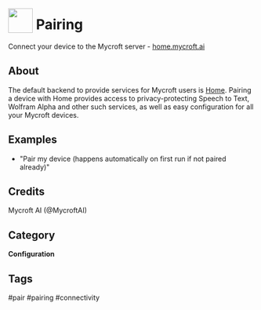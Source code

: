 # <img src='https://rawgithub.com/FortAwesome/Font-Awesome/master/advanced-options/raw-svg/solid/handshake.svg ' card_color='#22a7f0' width='50' height='50' style='vertical-align:bottom'/> Pairing
Connect your device to the Mycroft server - [home.mycroft.ai](https://home.mycroft.ai/)

## About 
 The default backend to provide services for Mycroft users is
 [Home](https://home.mycroft.ai/).  Pairing a device with Home provides access
 to privacy-protecting Speech to Text, Wolfram Alpha and other such services,
 as well as easy configuration for all your Mycroft devices.

## Examples 
* "Pair my device (happens automatically on first run if not paired already)"

## Credits 
Mycroft AI (@MycroftAI)

## Category
**Configuration**

## Tags
#pair
#pairing
#connectivity
